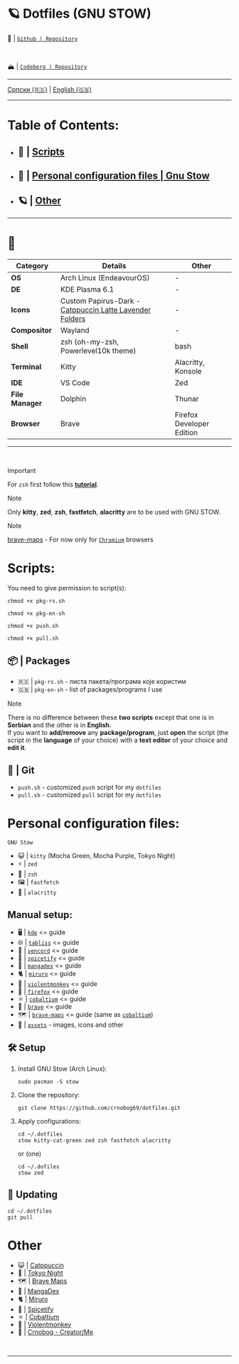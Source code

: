# 🪐 Dotfiles (GNU STOW)

🐙 | [`Github | Repository`](https://github.com/crnobog69/dotfiles)

<br>

🏔️ | [`Codeberg | Repository`](https://codeberg.org/crnobog/dotfiles)

---

  [Српски (🇷🇸)](README.md) | [English (🇬🇧)](README-en.md)

---

# Table of Contents:

- ## 📜 | [Scripts](#scripts)
- ## 🗼 | [Personal configuration files | Gnu Stow](#personal-configuration-files)
- ## 🪐 | [Other](#other)

---

# 🐧

| Category            | Details                                    | Other                                  |
|---------------------|--------------------------------------------|----------------------------------------|
| **OS**              | Arch Linux (EndeavourOS)                   | -                                      |
| **DE**              | KDE Plasma 6.1                             | -                                      |
| **Icons**           | Custom Papirus-Dark - [Catppuccin Latte Lavender Folders](https://github.com/catppuccin/papirus-folders)          | -                                      |
| **Compositor**      | Wayland                                    | -                                      |
| **Shell**           | zsh (oh-my-zsh, Powerlevel10k theme)       | bash                                    |
| **Terminal**        | Kitty                                      | Alacritty, Konsole                      |
| **IDE**             | VS Code                                    | Zed                                     |
| **File Manager**    | Dolphin                                    | Thunar                                  |
| **Browser**         | Brave                                      | Firefox Developer Edition              |

---

<br>

> [!IMPORTANT]
> For `zsh` first follow this [**tutorial**](https://www.youtube.com/watch?v=ud7YxC33Z3w).

> [!NOTE]
> Only **kitty**, **zed**, **zsh**, **fastfetch**, **alacritty** are to be used with GNU STOW.

> [!NOTE]
> [brave-maps](brave-maps) - For now only for [`Chromium`](https://alternativeto.net/category/browsers/chromium-based/) browsers

# Scripts:

You need to give permission to script(s):

```
chmod +x pkg-rs.sh
```

```
chmod +x pkg-en-sh
```

```
chmod +x push.sh
```

```
chmod +x pull.sh
```

## 📦 | Packages

- 🇷🇸 | `pkg-rs.sh` - листа пакета/програма које користим
- 🇬🇧 | `pkg-en-sh` - list of packages/programs I use

> [!NOTE]
> There is no difference between these **two scripts** except that one is in **Serbian** and the other is in **English**.
> <br>
> If you want to **add/remove** any **package/program**, just **open** the script (the script in the **language** of your choice) with a **text editor** of your choice and **edit it**.

## 🔄 | Git

- `push.sh` - customized `push` script for my `dotfiles`
- `pull.sh` - customized `pull` script for my `dotfiles`

# Personal configuration files:

`GNU Stow`

- 😺 | `kitty` (Mocha Green, Mocha Purple, Tokyo Night)
- ⚡ | `zed`
- 🐚 | `zsh`
- 🖼️ | `fastfetch`
- 🌴 | `alacritty`

## Manual setup:
- 🖥️ | [`kde`](kde/README.md) <= guide
- 🌐 | [`tabliss`](tabliss/README.md) <= guide
- 💬 | [`vencord`](vencord/README.md) <= guide
- 🎵 | [`spicetify`](spicetify/README.md) <= guide
- 🐇 | [`mangadex`](mangadex/README.md) <= guide
- 🐈 | [`miruro`](miruro/README.md) <= guide
- 🐒 | [`violentmonkey`](violentmonkey/README.md) <= guide
- 🦊 | [`firefox`](firefox/README.md) <= guide
- ⚛️ | [`cobaltium`](https://github.com/crnobog69/cobaltium) <= guide
- 🦁 | [`brave`](brave/README.md) <= guide
- 🗺️ | [`brave-maps`](https://github.com/crnobog69/cobaltium) <= guide (same as [`cobaltium`](https://github.com/crnobog69/cobaltium))
- 🧰 | [`assets`](assets/) - images, icons and other

## 🛠️ Setup

1. Install GNU Stow (Arch Linux):
   ```
   sudo pacman -S stow
   ```

2. Clone the repository:
   ```
   git clone https://github.com/crnobog69/dotfiles.git
   ```

3. Apply configurations:
   ```
   cd ~/.dotfiles
   stow kitty-cat-green zed zsh fastfetch alacritty
   ```

   or (one)

   ```
   cd ~/.dofiles
   stow zed
   ```

## 🔄 Updating

```
cd ~/.dotfiles
git pull
```

# Other

- 😺 | [Catppuccin](https://github.com/catppuccin)
- 🗼 | [Tokyo Night](https://github.com/tokyo-night)
- 🗺️ | [Brave Maps](https://github.com/stignarnia/add-maps-links-brave-search)
- 🐇 | [MangaDex](https://github.com/crnobog69/mangadex)
- 🐈 | [Miruro](https://github.com/crnobog69/miruro-catppuccin)
- 🎵 | [Spicetify](https://github.com/spicetify/cli)
- ⚛️ | [Cobaltium](https://github.com/crnobog69/cobaltium)
- 🐒 | [Violentmonkey](https://github.com/crnobog69/violentmonkey-mocha)
- 🦊 | [Crnobog - Creator/Me](https://github.com/crnobog69)

<br>

---